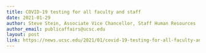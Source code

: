 ```yaml
---
title: COVID-19 testing for all faculty and staff
date: 2021-01-29
author: Steve Stein, Associate Vice Chancellor, Staff Human Resources
author_email: publicaffairs@ucsc.edu
layout: post
link: https://news.ucsc.edu/2021/01/covid-19-testing-for-all-faculty-and-staff.html
---
```

